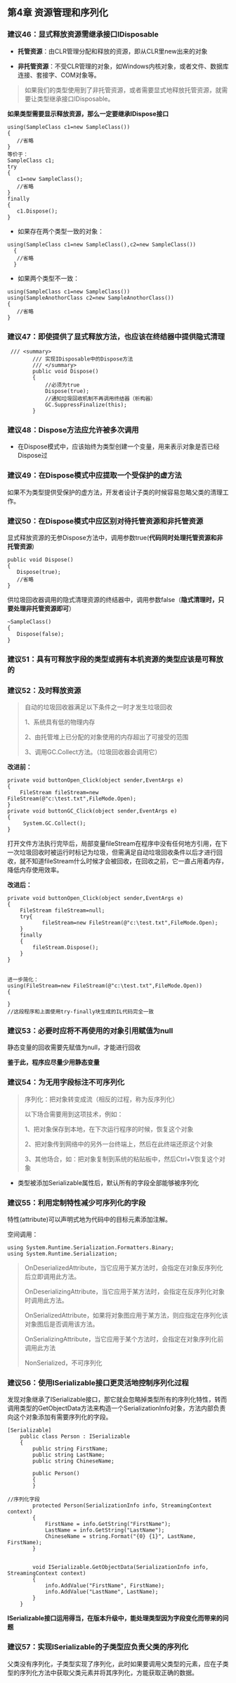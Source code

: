 ## 第4章 资源管理和序列化

### 建议46：显式释放资源需继承接口IDisposable

* **托管资源**：由CLR管理分配和释放的资源，即从CLR里new出来的对象

* **非托管资源**：不受CLR管理的对象，如Windows内核对象，或者文件、数据库连接、套接字、COM对象等。

> 如果我们的类型使用到了非托管资源，或者需要显式地释放托管资源，就需要让类型继承接口IDisposable。

**如果类型需要显示释放资源，那么一定要继承IDispose接口**

```
using(SampleClass c1=new SampleClass())
{
   //省略
}
等价于：
SampleClass c1;
try
{
   c1=new SampleClass();
   //省略
}
finally
{
   c1.Dispose();
}

```

* 如果存在两个类型一致的对象：

```
using(SampleClass c1=new SampleClass(),c2=new SampleClass())
  {
   //省略
  }
```

* 如果两个类型不一致：

```
using(SampleClass c1=new SampleClass())
using(SampleAnothorClass c2=new SampleAnothorClass())
{
   //省略
}
```

### 建议47：即使提供了显式释放方法，也应该在终结器中提供隐式清理

```
 /// <summary>
        /// 实现IDisposable中的Dispose方法
        /// </summary>
        public void Dispose()
        {
            //必须为true
            Dispose(true);
            //通知垃圾回收机制不再调用终结器（析构器）
            GC.SuppressFinalize(this);
        }
```

### 建议48：Dispose方法应允许被多次调用

* 在Dispose模式中，应该始终为类型创建一个变量，用来表示对象是否已经Dispose过

### 建议49：在Dispose模式中应提取一个受保护的虚方法

如果不为类型提供受保护的虚方法，开发者设计子类的时候容易忽略父类的清理工作。

### 建议50：在Dispose模式中应区别对待托管资源和非托管资源

显式释放资源的无参Dispose方法中，调用参数true(**代码同时处理托管资源和非托管资源**)

```
public void Dispose()
{
   Dispose(true);
   //省略
}
```

供垃圾回收器调用的隐式清理资源的终结器中，调用参数false（**隐式清理时，只要处理非托管资源即可**）

```
~SampleClass()
{
   Dispose(false);
}
```

### 建议51：具有可释放字段的类型或拥有本机资源的类型应该是可释放的

### 建议52：及时释放资源

> 自动的垃圾回收器满足以下条件之一时才发生垃圾回收
>
> 1、系统具有低的物理内存
>
> 2、由托管堆上已分配的对象使用的内存超出了可接受的范围
>
> 3、调用GC.Collect方法。（垃圾回收器会调用它）



**改进前：**

```
private void buttonOpen_Click(object sender,EventArgs e)
{
    FileStream fileStream=new FileStream(@"c:\test.txt",FileMode.Open);
}
private void buttonGC_Click(object sender,EventArgs e)
{
     System.GC.Collect();
}
```

​       打开文件方法执行完毕后，局部变量fileStream在程序中没有任何地方引用，在下一次垃圾回收时被运行时标记为垃圾，但需满足自动垃圾回收条件以后才进行回收，就不知道fileStream什么时候才会被回收，在回收之前，它一直占用着内存，降低内存使用效率。

**改进后：**

```
private void buttonOpen_Click(object sender,EventArgs e)
{
    FileStream fileStream=null;
    try{
           fileStream=new FileStream(@"c:\test.txt",FileMode.Open);
    }
    finally
    {
        fileStream.Dispose();
    }
}


进一步简化：
using(FileStream=new FileStream(@"c:\test.txt",FileMode.Open))
{
 
}
//这段程序和上面使用try-finally块生成的IL代码完全一致
```

### 建议53：必要时应将不再使用的对象引用赋值为null

静态变量的回收需要先赋值为null，才能进行回收

**鉴于此，程序应尽量少用静态变量**

### 建议54：为无用字段标注不可序列化

> 序列化：把对象转变成流（相反的过程，称为反序列化）
>
> 以下场合需要用到这项技术，例如：
>
> 1、把对象保存到本地，在下次运行程序的时候，恢复这个对象
>
> 2、把对象传到网络中的另外一台终端上，然后在此终端还原这个对象
>
> 3、其他场合，如：把对象复制到系统的粘贴板中，然后Ctrl+V恢复这个对象

* 类型被添加Serializable属性后，默认所有的字段全部能够被序列化

### 建议55：利用定制特性减少可序列化的字段

特性(attribute)可以声明式地为代码中的目标元素添加注解。

空间调用：

```
using System.Runtime.Serialization.Formatters.Binary;
using System.Runtime.Serialization;
```

> OnDeserializedAttribute，当它应用于某方法时，会指定在对象反序列化后立即调用此方法。
>
> OnDeserializingAttribute，当它应用于某方法时，会指定在反序列化对象时调用此方法。
>
> OnSerializedAttribute，如果将对象图应用于某方法，则应指定在序列化该对象图后是否调用该方法。
>
> OnSerializingAttribute，当它应用于某个方法时，会指定在对象序列化前调用此方法
>
> NonSerialized，不可序列化

### 建议56：使用ISerializable接口更灵活地控制序列化过程

​       发现对象继承了ISerializable接口，那它就会忽略掉类型所有的序列化特性，转而调用类型的GetObjectData方法来构造一个SerializationInfo对象，方法内部负责向这个对象添加有需要序列化的字段。

```
[Serializable]
    public class Person : ISerializable
    {
        public string FirstName;
        public string LastName;
        public string ChineseName;

        public Person()
        {
        }

//序列化字段
        protected Person(SerializationInfo info, StreamingContext context)
        {
            FirstName = info.GetString("FirstName");
            LastName = info.GetString("LastName");
            ChineseName = string.Format("{0} {1}", LastName, FirstName);
        }


        void ISerializable.GetObjectData(SerializationInfo info, StreamingContext context)
        {
            info.AddValue("FirstName", FirstName);
            info.AddValue("LastName", LastName);
        }
    }
```

​      **ISerializable接口运用得当，在版本升级中，能处理类型因为字段变化而带来的问题**

### 建议57：实现ISerializable的子类型应负责父类的序列化

​       父类没有序列化，子类型实现了序列化，此时如果要调用父类型的元素，应在子类型的序列化方法中获取父类元素并将其序列化，方能获取正确的数据。